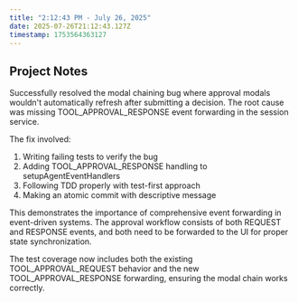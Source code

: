 ```yaml
---
title: "2:12:43 PM - July 26, 2025"
date: 2025-07-26T21:12:43.127Z
timestamp: 1753564363127
---
```


## Project Notes

Successfully resolved the modal chaining bug where approval modals wouldn't automatically refresh after submitting a decision. The root cause was missing TOOL_APPROVAL_RESPONSE event forwarding in the session service.

The fix involved:
1. Writing failing tests to verify the bug
2. Adding TOOL_APPROVAL_RESPONSE handling to setupAgentEventHandlers
3. Following TDD properly with test-first approach
4. Making an atomic commit with descriptive message

This demonstrates the importance of comprehensive event forwarding in event-driven systems. The approval workflow consists of both REQUEST and RESPONSE events, and both need to be forwarded to the UI for proper state synchronization.

The test coverage now includes both the existing TOOL_APPROVAL_REQUEST behavior and the new TOOL_APPROVAL_RESPONSE forwarding, ensuring the modal chain works correctly.
